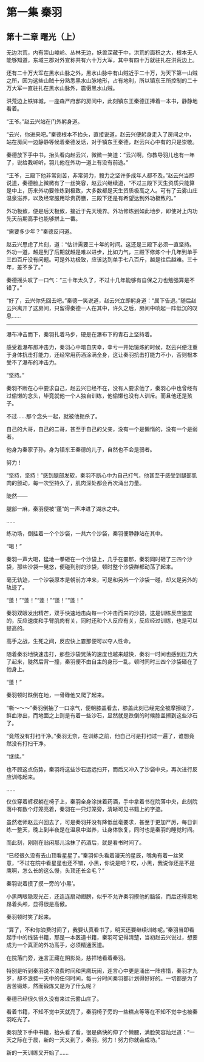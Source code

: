 # 第一集 秦羽

## 第十二章 曙光（上）

无边洪荒，内有崇山峻岭、丛林无边，妖兽深藏于中，洪荒的面积之大，根本无人能够知道，东域三郡对外宣称共有六十万大军，其中有四十万就驻扎在洪荒边上。

还有二十万大军在黑水山脉之外，黑水山脉中有山贼近乎二十万，为天下第一山贼之所，因为这些山贼十分熟悉黑水山脉地形，占有地利，所以镇东王所控制的二十万大军一直驻扎在黑水山脉外，震慑黑水山贼。

洪荒边上铁锋城，一座森严府邸的房间中，此刻镇东王秦德正捧着一本书，静静地看着。

“王爷。”赵云兴站在门外躬身道。

“云兴，你进来吧。”秦德根本不抬头，直接说道，赵云兴便躬身走入了房间之中，站在房间一边静静等候着秦德发话，对于镇东王秦德，赵云兴心中有的只是崇敬。

秦德放下手中书，抬头看向赵云兴，微微一笑道：“云兴啊，你教导羽儿也有一年了，说给我听听，羽儿他在外功一道上有没有前途。”

“王爷，三殿下他非常刻苦，非常努力，毅力之坚许多成年人都不及。”赵云兴当即说道，秦德脸上微微有了一丝笑容，赵云兴继续道，“不过三殿下天生资质只能算是中上，历来外功要修炼到极致，大多数都是天生资质极高之人。可有了云雾山庄温泉滋养，以及经常服用珍贵药膳，三殿下还是有希望达到外功极致的。”

外功极致，便是后天极致，接近于先天境界。外功修炼到如此地步，即使对上内功先天前期高手也能够拼上一番。

“需要多少年？”秦德反问道。

赵云兴思虑了片刻，道：“估计需要三十年的时间。这还是三殿下必须一直坚持。外功一道，越是到了后期就越是难以进步，比如力气，三殿下修炼个十几年到单手三四百斤没有问题。可是外功极致，应该达到单手七八百斤，越是往后越难。三十年，差不多了。”

秦德摇头叹了一口气：“三十年太久了，不过十几年能够有自保之力也勉强算是不错了。”

“好了，云兴你先回去吧。”秦德一笑说道，赵云兴立即躬身道：“属下告退。”随后赵云兴离开了这房间，只留得秦德一人在其中，许久之后，房间中响起一阵低沉的叹息……

******

瀑布冲击而下，秦羽扎着马步，硬是在瀑布下的青石上坚持着。

感受着瀑布那冲击力，秦羽心中暗自庆幸，幸亏一开始锻炼的时候，赵云兴便注重于身体抗击打能力，还经常用药酒涂满全身，这让秦羽抗击打能力不小，否则根本受不了瀑布的冲击力。

“坚持。”

秦羽不断在心中要求自己，赵云兴已经不在，没有人要求他了，秦羽心中也曾经有过偷懒的念头，毕竟就他一个人独自训练，他偷懒也没有人训斥。而且他还是孩子。

不过……那个念头一起，就被他扼杀了。

自己的大哥，自己的二哥，甚至于自己的父亲，没有一个是懒惰的，没有一个是弱者。

他身为秦家子孙，身为镇东王秦德的儿子，自然也不会是弱者。

努力！

“坚持，坚持！”感到腿部发软，秦羽不断心中为自己打气，他甚至于感受到腿部肌肉的颤动，每一次坚持久了，肌肉深处都会再次涌出力量。

陡然——

腿部一麻，秦羽便被“蓬”的一声冲进了湖水之中。

……

练功场，倒挂着一个个沙袋，一共六个沙袋，秦羽便静静站在其中。

“喝！”

秦羽一声大喝，猛地一拳砸在一个沙袋上，几乎在霎那，秦羽同时砸了三四个沙袋，那些沙袋一晃悠，便碰到别的沙袋，顿时整个沙袋群都动荡了起来。

毫无轨迹，一个沙袋原本是朝前方冲来，可是和另外一个沙袋一碰，却又是另外的轨迹了。

“蓬！”“蓬！”“蓬！”“蓬！”“蓬！”

秦羽双眼发出精芒，双手快速地击向每一个冲击而来的沙袋，这是训练反应速度的，反应速度和手臂肌肉有关，同时还和个人反应有关，反应经过训练，也是可以提高的。

高手之战，生死之间，反应快上霎那便可以夺人性命。

随着秦羽地快速击打，那些沙袋晃荡的速度也越来越快，秦羽一时间也感到压力大了起来，陡然后背一撞，秦羽便不由自主的身形一乱，顿时同时三四个沙袋砸在了他身上。

“蓬！”

秦羽顿时跌倒在地，一骨碌他又爬了起来。

“嘶～～～”秦羽倒抽了一口凉气，便朝膝盖看去，膝盖此刻已经完全被摩擦破了，鲜血渗出，而地面之上则是有着一些沙石，显然就是跌倒的时候膝盖擦到这些沙石了。

“竟然没有打扫干净。”秦羽无奈，在训练之前，他自己可是打扫过一遍了，谁想竟然没有打扫干净。

“继续。”

也不顾这点伤势，秦羽将这些沙石远远扫开，而后又冲入了沙袋中央，再次进行反应训练起来。

……

仅仅穿着裤衩躺在椅子上，秦羽全身涂抹着药酒，手中拿着书在院落中央，此刻院落中有数个灯笼亮着，秦羽在一只灯笼旁，清晰可见书籍上的字迹。

虽然老师赵云兴回去了，可是秦羽并没有降低丝毫要求，甚至于更加严厉，每日训练一整天，晚上到半夜是在温泉中滋养，让身体恢复，同时也是秦羽的睡觉时间。

而此刻，刚刚在翁闲那儿涂抹了药酒后，就是看书时间了。

“已经很久没有去山顶看星星了。”秦羽仰头看着漫天的星辰，嘴角有着一丝笑意，“不过在院中看星星也还不错，小黑，你说是吧？哎，小黑，我说你还是不是鹰啊，怎么长的这么慢，头顶还长金毛？”

秦羽说着摸了摸一旁的‘小黑’。

小黑两眼隐现光芒，还连连扇动翅膀，似乎不允许秦羽摸他的脑袋，而后还得意地昂着头颅，显得很是高傲。

秦羽顿时笑了起来。

“算了，不和你浪费时间了，我要认真看书了，明天还要继续训练呢。”秦羽当即看起手中的线装书籍，那是一本医道书籍，秦羽可记得清楚，当初赵云兴说过，想要成为一个真正的外功高手，必须精通医道。

在院落门旁，连言正藏在阴影处，慈祥地看着秦羽。

特别是听到秦羽说不浪费时间和黑鹰玩闹，连言心中更是涌出一阵疼惜，秦羽才九岁，却不浪费一天中的任何时间，每一分时间秦羽都计划得好好的。一切都是为了苦苦锻炼，然而锻炼又是为了什么呢？

秦德已经很久很久没有来过云雾山庄了。

看着书籍，不知不觉中天就亮了，秦羽椅子旁的一些糕点等等在不知不觉中也被秦羽吃光了。

秦羽放下手中书籍，抬头看了看，很是痛快的伸了个懒腰，满脸笑容灿烂道：“一天之际在于晨，新的一天又到了，秦羽，努力！努力你就会成功。”

新的一天训练又开始了……
